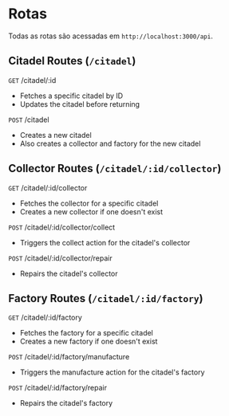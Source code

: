 # Rotas

Todas as rotas são acessadas em `http://localhost:3000/api`.

## Citadel Routes (`/citadel`)

`GET` /citadel/:id
- Fetches a specific citadel by ID
- Updates the citadel before returning

`POST` /citadel
- Creates a new citadel
- Also creates a collector and factory for the new citadel

## Collector Routes (`/citadel/:id/collector`)

`GET` /citadel/:id/collector
- Fetches the collector for a specific citadel
- Creates a new collector if one doesn't exist

`POST` /citadel/:id/collector/collect
- Triggers the collect action for the citadel's collector

`POST` /citadel/:id/collector/repair
- Repairs the citadel's collector

## Factory Routes (`/citadel/:id/factory`)

`GET` /citadel/:id/factory
- Fetches the factory for a specific citadel
- Creates a new factory if one doesn't exist

`POST` /citadel/:id/factory/manufacture
- Triggers the manufacture action for the citadel's factory

`POST` /citadel/:id/factory/repair
- Repairs the citadel's factory
